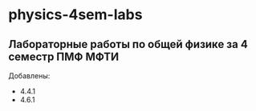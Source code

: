 # physics-4sem-labs
## Лабораторные работы по общей физике за 4 семестр ПМФ МФТИ  
Добавлены:
* 4.4.1  
* 4.6.1
